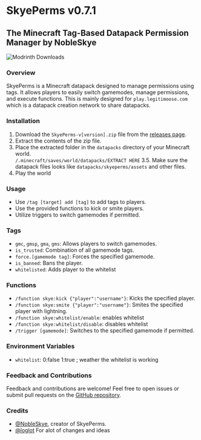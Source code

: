 # SkyePerms v0.7.1
## The Minecraft Tag-Based Datapack Permission Manager by NobleSkye
![Modrinth Downloads](https://img.shields.io/modrinth/dt/:KxdofMrx)

### Overview
SkyePerms is a Minecraft datapack designed to manage permissions using tags. It allows players to easily switch gamemodes, manage permissions, and execute functions. This is mainly designed for ```play.legitimoose.com``` which is a datapack creation network to share datapacks. 

### Installation
1. Download the `SkyePerms-v[version].zip` file from the [releases page](https://github.com/NobleSkye/SkyePerms/releases).
2. Extract the contents of the zip file.
3. Place the extracted folder in the `datapacks` directory of your Minecraft world. \
```/.minecraft/saves/world/datapacks/EXTRACT HERE```
3.5. Make sure the datapack files looks like ```datapacks/skyeperms/assets``` and other files. 
4. Play the world

### Usage
- Use `/tag [target] add [tag]` to add tags to players.
- Use the provided functions to kick or smite players.
- Utilize triggers to switch gamemodes if permitted.

### Tags
- `gmc`, `gmsp`, `gma`, `gms`: Allows players to switch gamemodes.
- `is_trusted`: Combination of all gamemode tags.
- `force.[gamemode tag]`: Forces the specified gamemode.
- `is_banned`: Bans the player.
- `whitelisted`: Adds player to the whitelist

### Functions
- `/function skye:kick {"player":"username"}`: Kicks the specified player.
- `/function skye:smite {"player":"username"}`: Smites the specified player with lightning.
- `/function skye:whitelist/enable`: enables whitelist
- `/function skye:whitelist/disable`: disables whitelist
- `/trigger [gamemode]`: Switches to the specified gamemode if permitted.

### Environment Variables
- `whitelist`: 0:false 1:true ; weather the whitelist is working

### Feedback and Contributions
Feedback and contributions are welcome! Feel free to open issues or submit pull requests on the [GitHub repository](https://github.com/NobleSkye/SkyePerms). 

### Credits
- [@NobleSkye](https://github.com/NobleSkye), creator of SkyePerms.
- [@loglot](https://github.com/loglot) For alot of changes and ideas
